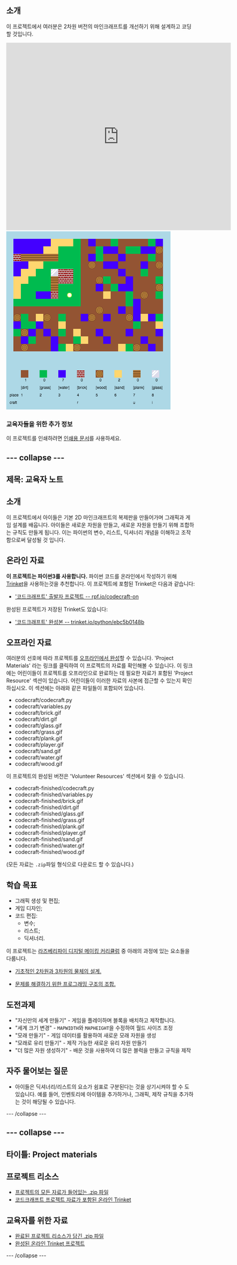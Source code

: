 ## 소개

이 프로젝트에서 여러분은 2차원 버전의 마인크래프트를 개선하기 위해 설계하고 코딩할 것입니다.

<div class="trinket">
  <iframe src="https://trinket.io/embed/python/ebc5b0148b?outputOnly=true&start=result" width="600" height="500" frameborder="0" marginwidth="0" marginheight="0" allowfullscreen>
  </iframe>
  <img src="images/craft-finished.png">
</div>

### 교육자들을 위한 추가 정보

이 프로젝트를 인쇄하려면 [인쇄용 문서](https://projects.raspberrypi.org/en/projects/codecraft/print)를 사용하세요.

## \--- collapse \---

## 제목: 교육자 노트

## 소개

이 프로젝트에서 아이들은 기본 2D 마인크래프트의 복제판을 만들어가며 그래픽과 게임 설계를 배웁니다. 아이들은 새로운 자원을 만들고, 새로운 자원을 만들기 위해 조합하는 규칙도 만들게 됩니다. 이는 파이썬의 변수, 리스트, 딕셔너리 개념을 이해하고 조작함으로써 달성될 것 입니다.

## 온라인 자료

**이 프로젝트는 파이썬3를 사용합니다.** 파이썬 코드를 온라인에서 작성하기 위해 [Trinket](https://trinket.io/)을 사용하는것을 추천합니다. 이 프로젝트에 포함된 Trinket은 다음과 같습니다:

+ ['코드크래프트' 출발자 프로젝트 -- rpf.io/codecraft-on](http://rpf.io/codecraft-on)

완성된 프로젝트가 저장된 Trinket도 있습니다:

+ ['코드크래프트' 완성본 -- trinket.io/python/ebc5b0148b](https://trinket.io/python/ebc5b0148b)

## 오프라인 자료

여러분의 선호에 따라 프로젝트를 [오프라인에서 완성](https://www.codeclubprojects.org/en-GB/resources/python-working-offline/)할 수 있습니다. 'Project Materials' 라는 링크를 클릭하여 이 프로젝트의 자료를 확인해볼 수 있습니다. 이 링크에는 어린이들이 프로젝트를 오프라인으로 완료하는 데 필요한 자료가 포함된 'Project Resource' 섹션이 있습니다. 어린이들이 이러한 자료의 사본에 접근할 수 있는지 확인하십시오. 이 섹션에는 아래와 같은 파일들이 포함되어 있습니다.

+ codecraft/codecraft.py
+ codecraft/variables.py
+ codecraft/brick.gif
+ codecraft/dirt.gif
+ codecraft/glass.gif
+ codecraft/grass.gif
+ codecraft/plank.gif
+ codecraft/player.gif
+ codecraft/sand.gif
+ codecraft/water.gif
+ codecraft/wood.gif

이 프로젝트의 완성된 버전은 'Volunteer Resources' 섹션에서 찾을 수 있습니다.

+ codecraft-finished/codecraft.py
+ codecraft-finished/variables.py
+ codecraft-finished/brick.gif
+ codecraft-finished/dirt.gif
+ codecraft-finished/glass.gif
+ codecraft-finished/grass.gif
+ codecraft-finished/plank.gif
+ codecraft-finished/player.gif
+ codecraft-finished/sand.gif
+ codecraft-finished/water.gif
+ codecraft-finished/wood.gif

(모든 자료는 `.zip`파일 형식으로 다운로드 할 수 있습니다.)

## 학습 목표

+ 그래픽 생성 및 편집;
+ 게임 디자인;
+ 코드 편집: 
    + 변수;
    + 리스트;
    + 딕셔너리.

이 프로젝트는 [라즈베리파이 디지털 메이킹 커리큘럼](http://rpf.io/curriculum) 중 아래의 과정에 있는 요소들을 다룹니다.

+ [기초적인 2차원과 3차원의 물체의 설계.](https://www.raspberrypi.org/curriculum/design/creator)

+ [문제를 해결하기 위한 프로그래밍 구조의 조합.](https://www.raspberrypi.org/curriculum/programming/builder)

## 도전과제

+ "자신만의 세계 만들기" - 게임을 플레이하며 블록을 배치하고 제작합니다.
+ "세계 크기 변경" - `MAPWIDTH`와 `MAPHEIGHT`을 수정하여 월드 사이즈 조정
+ "모래 만들기" - 게임 데이터를 활용하여 새로운 모래 자원을 생성
+ "모래로 유리 만들기" - 제작 가능한 새로운 유리 자원 만들기
+ "더 많은 자원 생성하기" - 배운 것을 사용하여 더 많은 블럭을 만들고 규칙을 제작

## 자주 물어보는 질문

+ 아이들은 딕셔너리/리스트의 요소가 쉼표로 구분된다는 것을 상기시켜야 할 수 도 있습니다. 예를 들어, 인벤토리에 아이템을 추가하거나, 그래픽, 제작 규칙을 추가하는 것이 해당될 수 있습니다.

\--- /collapse \---

## \--- collapse \---

## 타이틀: Project materials

## 프로젝트 리소스

+ [프로젝트의 모든 자료가 들어있는 .zip 파일](resources/codecraft-resources.zip)
+ [코드크래프트 프로젝트 자료가 포함된 온라인 Trinket](http://rpf.io/codecraft-on)

## 교육자를 위한 자료

+ [완료된 프로젝트 리소스가 담긴 .zip 파일](solutions/codecraft-solution.zip)
+ [완성된 온라인 Trinket 프로젝트](https://trinket.io/python/ebc5b0148b)

\--- /collapse \---